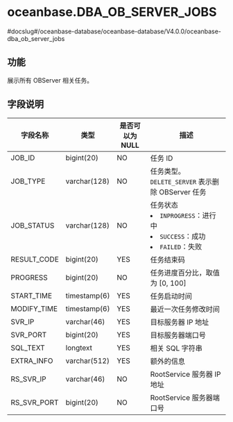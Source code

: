 oceanbase.DBA_OB_SERVER_JOBS 
=================================================
#docslug#/oceanbase-database/oceanbase-database/V4.0.0/oceanbase-dba_ob_server_jobs


功能 
-------------------

展示所有 OBServer 相关任务。

字段说明 
----------------------



|    字段名称     |      类型      | 是否可以为 NULL |                                                                                               描述                                                                                                |
|-------------|--------------|------------|-------------------------------------------------------------------------------------------------------------------------------------------------------------------------------------------------|
| JOB_ID      | bigint(20)   | NO         | 任务 ID                                                                                                                                                                                           |
| JOB_TYPE    | varchar(128) | NO         | 任务类型。`DELETE_SERVER` 表示删除 OBServer 任务                                                                                                                                                           |
| JOB_STATUS  | varchar(128) | NO         | 任务状态 <li> `INPROGRESS`：进行中   <li> `SUCCESS`：成功   <li> `FAILED`：失败    |
| RESULT_CODE | bigint(20)   | YES        | 任务结束码                                                                                                                                                                                           |
| PROGRESS    | bigint(20)   | NO         | 任务进度百分比，取值为 \[0, 100\]                                                                                                                                                                          |
| START_TIME  | timestamp(6) | YES        | 任务启动时间                                                                                                                                                                                          |
| MODIFY_TIME | timestamp(6) | YES        | 最近一次任务修改时间                                                                                                                                                                                      |
| SVR_IP      | varchar(46)  | YES        | 目标服务器 IP 地址                                                                                                                                                                                     |
| SVR_PORT    | bigint(20)   | YES        | 目标服务器端口号                                                                                                                                                                                        |
| SQL_TEXT    | longtext     | YES        | 相关 SQL 字符串                                                                                                                                                                                      |
| EXTRA_INFO  | varchar(512) | YES        | 额外的信息                                                                                                                                                                                           |
| RS_SVR_IP   | varchar(46)  | NO         | RootService 服务器 IP 地址                                                                                                                                                                           |
| RS_SVR_PORT | bigint(20)   | NO         | RootService 服务器端口号                                                                                                                                                                              |


